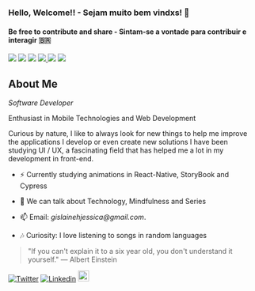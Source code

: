 ### Hello, Welcome!! - Sejam muito bem vindxs!  👋
#### Be free to contribute and share - Sintam-se a vontade para contribuir e interagir 🇧🇷

<p>   
  <img src="https://img.shields.io/badge/Mobile-React Native-f55247"/>
  <img src="https://img.shields.io/badge/Front End-React-f55247"/>
  <img src="https://img.shields.io/badge/Back End-NodeJs-f55247"/>
  
  <a href="https://github.com/gislainejessica/">
    <img src="https://img.shields.io/github/followers/gislainejessica?color=%234CC61E&label=GitHub%20Followers%20%3A"/>
  </a>
  
  <img src="http://views.whatilearened.today/views/github/gislainejessica/views.svg"/> 
  <a href="https://github.com/gislainejessica?tab=repositories">
    <img src="https://badges.frapsoft.com/os/v2/open-source.svg?v=103"/>
  </a>
</p>
 

##  About Me 

*Software Developer* 

Enthusiast in Mobile Technologies and Web Development 

Curious by nature, I like to always look for new things to help me improve
the applications I develop or even create new solutions 
I have been studying UI / UX, a fascinating field that has helped me a lot in my development in front-end. 
- ⚡ Currently studying animations in React-Native, StoryBook and Cypress 

- 💬 We can talk about Technology, Mindfulness and Series 

- 📫 Email: _gislainehjessica@gmail.com_.

- :notes: Curiosity: I love listening to songs in random languages 


> "If you can't explain it to a six year old, you don't understand it yourself."
― Albert Einstein



[![Twitter](https://img.shields.io/twitter/follow/jessy_code?color=twitter&label=%40jessy_code&logo=twitter&logoColor=white&style=flat)](https://twitter.com/jessy_code)
[![Linkedin](https://img.shields.io/badge/-LinkedIn-blue?style=flat&logo=Linkedin&logoColor=white)](https://www.linkedin.com/in/gislainejessica/)
[<img src="https://img.shields.io/github/followers/gislainejessica?label=follow&style=social" height="22" title="Follow me" />](https://github.com/gislainejessica) 

<!-- 
> "Se você não consegue explicar algo de forma simples, você não entendeu suficientemente bem."
― Albert Einstein
[![Top Langs](https://github-readme-stats.vercel.app/api/top-langs/?username=gislainejessica&theme=graywhite&hide=PlpgSQL,jupyter%20notebook,html)](https://github.com/anuraghazra/github-readme-stats)

-->

